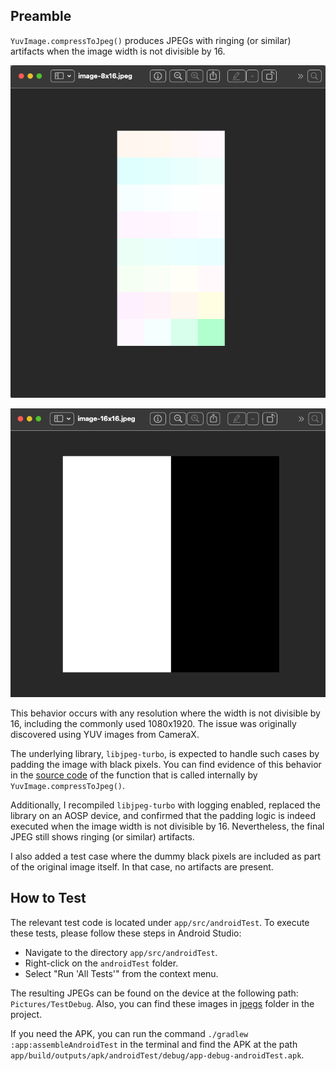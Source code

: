 ## Preamble

`YuvImage.compressToJpeg()` produces JPEGs with ringing (or similar) artifacts when the image width is not divisible
by 16.

![image-8x16.png](image-8x16.png)

![image-16x16.png](image-16x16.png)

This behavior occurs with any resolution where the width is not divisible by 16, including the commonly used 1080x1920.
The issue was originally discovered using YUV images from CameraX.

The underlying library, `libjpeg-turbo`, is expected to handle such cases by padding the image with black pixels.
You can find evidence of this behavior in
the [source code](https://github.com/libjpeg-turbo/libjpeg-turbo/blob/2a0c86278249e7a3c3429caff24c06a50048d772/src/jccoefct.c#L182)
of the function that is called internally by `YuvImage.compressToJpeg()`.

Additionally, I recompiled `libjpeg-turbo` with logging enabled, replaced the library on an AOSP device, and confirmed
that the padding logic is indeed executed when the image width is not divisible by 16.
Nevertheless, the final JPEG still shows ringing (or similar) artifacts.

I also added a test case where the dummy black pixels are included as part of the original image itself. In that case,
no artifacts are present.

## How to Test

The relevant test code is located under `app/src/androidTest`. To execute these tests, please follow these steps in
Android Studio:

- Navigate to the directory `app/src/androidTest`.
- Right-click on the `androidTest` folder.
- Select "Run 'All Tests'" from the context menu.

The resulting JPEGs can be found on the device at the following path: `Pictures/TestDebug`. Also, you can find these
images in [jpegs](jpegs) folder in the project.

If you need the APK, you can run the command `./gradlew :app:assembleAndroidTest` in the terminal and find the APK at
the path `app/build/outputs/apk/androidTest/debug/app-debug-androidTest.apk`.
